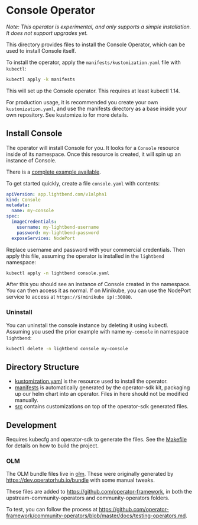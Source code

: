 # Console Operator

_Note: This operator is experimental, and only supports a simple installation. It does not support
upgrades yet._

This directory provides files to install the Console Operator, which can be used to install
Console itself.

To install the operator, apply the `manifests/kustomization.yaml` file with `kubectl`:

``` sh
kubectl apply -k manifests
```

This will set up the Console operator. This requires at least kubectl 1.14.

For production usage, it is recommended you create your own `kustomization.yaml`, and use the
manifests directory as a base inside your own repository. See kustomize.io for more details.

## Install Console

The operator will install Console for you. It looks for a `Console` resource inside of its
namespace. Once this resource is created, it will spin up an instance of Console.

There is a [complete example available](manifests/console_cr.yaml).

To get started quickly, create a file `console.yaml` with contents:

``` yaml
apiVersion: app.lightbend.com/v1alpha1
kind: Console
metadata:
  name: my-console
spec:
  imageCredentials:
    username: my-lightbend-username
    password: my-lightbend-password
  exposeServices: NodePort
```

Replace username and password with your commercial credentials. Then apply this file, assuming the
operator is installed in the `lightbend` namespace:

``` sh
kubectl apply -n lightbend console.yaml
```

After this you should see an instance of Console created in the namespace. You can then access it as
normal. If on Minikube, you can use the NodePort service to access at `https://$(minikube ip):30080`.

### Uninstall

You can uninstall the console instance by deleting it using kubectl. Assuming you used the prior
example with name `my-console` in namespace `lightbend`:

``` sh
kubectl delete -n lightbend console my-console
```

## Directory Structure

- [kustomization.yaml](kustomization.yaml) is the resource used to install the operator.
- [manifests](manifests) is automatically generated by the operator-sdk kit, packaging up our helm chart into an
  operator. Files in here should not be modified manually.
- [src](src) contains customizations on top of the operator-sdk generated files.

## Development

Requires kubecfg and operator-sdk to generate the files. See the [Makefile](Makefile) for details on
how to build the project.

### OLM

The OLM bundle files live in [olm](olm). These were originally generated by
https://dev.operatorhub.io/bundle with some manual tweaks.

These files are added to https://github.com/operator-framework, in both the
upstream-community-operators and community-operators folders.

To test, you can follow the process at
https://github.com/operator-framework/community-operators/blob/master/docs/testing-operators.md.
